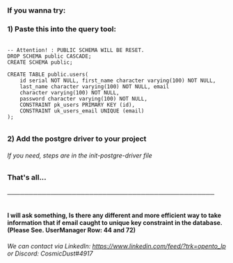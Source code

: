 ### If you wanna try: 

### 1) Paste this into the query tool:

######

    -- Attention! : PUBLIC SCHEMA WILL BE RESET.
    DROP SCHEMA public CASCADE;
    CREATE SCHEMA public;

    CREATE TABLE public.users(
        id serial NOT NULL, first_name character varying(100) NOT NULL, 
        last_name character varying(100) NOT NULL, email 
        character varying(100) NOT NULL, 
        password character varying(100) NOT NULL, 
        CONSTRAINT pk_users PRIMARY KEY (id),
        CONSTRAINT uk_users_email UNIQUE (email)
    );

######

### 2) Add the postgre driver to your project
###### If you need, steps are in the init-postgre-driver file
### That's all...

###### ────────────────────────────────────────────────
#### I will ask something, Is there any different and more efficient way to take information that if email caught to unique key constraint in the database. (Please See. UserManager Row: 44 and 72)
###### We can contact via LinkedIn: https://www.linkedin.com/feed/?trk=opento_lp or Discord: CosmicDust#4917
